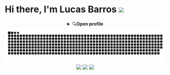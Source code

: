 # Hi there, I'm Lucas Barros <img height="40" src="https://emoji.gg/assets/emoji/7333-parrotdance.gif"></h1>
<div align="center">
<details style="display: inline-block; text-align: left;">
<summary>🔍<b>Open profile</b></summary>
<br>
<div align="left">
<p>- I'm from São Paulo - SP, Brazil </p>
<p>- I'm 20 years old </p>
<p>- I study Computer Engineering at USP </p>
<p>- Be Welcome! </p>
</div>

<details>
<summary><!--<img src="https://media.giphy.com/media/iY8CRBdQXODJSCERIr/giphy.gif" width="35">-->📊<b> Github Stats </b></summary>

<div>
<img align="right" alt="Coding" width="300" src="https://cdn.dribbble.com/users/1277312/screenshots/14733298/media/39b1045e593737587dd60e42c8422d1f.gif" >
<br>


<p><img align="left" src="https://github-readme-stats.vercel.app/api/top-langs?username=LucasBarros93&show_icons=true&theme=dark&locale=en&layout=compact&title_color=c07adb&icon_color=590278&text_color=D3D3D3&bg_color=0,000000,420347" alt="LucasBarros93" /></p>

<br><br><br><br><br><br>
<p>&nbsp;<img align="left" src="https://github-readme-stats.vercel.app/api?username=LucasBarros93&show_icons=true&theme=dark&locale=en&title_color=c07adb&icon_color=590278&text_color=D3D3D3&bg_color=0,000000,420347" alt="LucasBarros93" /></p>
<br><br><br><br><br><br><br><br>

</div>
</details>
        
<details>
<summary align="center"><!--<img src="https://media2.giphy.com/media/QssGEmpkyEOhBCb7e1/giphy.gif?cid=ecf05e47a0n3gi1bfqntqmob8g9aid1oyj2wr3ds3mg700bl&rid=giphy.gif" width ="25">-->📝<b> Skills</b></summary>
<br>

<img height="40" src="https://raw.githubusercontent.com/jmnote/z-icons/master/svg/python.svg">
<img height="40" src="https://raw.githubusercontent.com/jmnote/z-icons/master/svg/c.svg">
<img height="40" src="https://icongr.am/devicon/html5-original.svg?size=128&color=currentColor">
<img height="40" src="https://icongr.am/devicon/css3-original.svg?size=128&color=currentColor">
<img height="40" src="https://cdn.jsdelivr.net/gh/devicons/devicon/icons/opencv/opencv-original.svg">
<img height="40" src="https://cdn.jsdelivr.net/gh/devicons/devicon/icons/raspberrypi/raspberrypi-original.svg">
<img height="40" src="https://cdn.jsdelivr.net/gh/devicons/devicon/icons/tensorflow/tensorflow-original.svg">
<img height="40" src="https://cdn.jsdelivr.net/gh/devicons/devicon/icons/vscode/vscode-original.svg">
<img height="40" src="https://raw.githubusercontent.com/jmnote/z-icons/master/svg/git.svg">
<img height="40" src="https://raw.githubusercontent.com/jmnote/z-icons/master/svg/bash.svg">
<img height="40" src="https://cdn.jsdelivr.net/gh/devicons/devicon/icons/linux/linux-original.svg">

</details>

<details>
<summary align="center">🙃<b>You've scrolled very far. Take some rest and read a joke:</b></summary>
<br />
<p align="center">  <img src="https://readme-jokes.vercel.app/api?hideBorder" alt="Jokes Card" /></p>
</details>

</details>

<picture>
  <source media="(prefers-color-scheme: dark)" srcset="https://raw.githubusercontent.com/platane/platane/output/github-contribution-grid-snake-dark.svg">
  <source media="(prefers-color-scheme: light)" srcset="https://raw.githubusercontent.com/platane/platane/output/github-contribution-grid-snake.svg">
  <img alt="github contribution grid snake animation" src="https://raw.githubusercontent.com/platane/platane/output/github-contribution-grid-snake.svg">
</picture>

<div>
  <a href = "mailto:lucas.am.barros.93@gmail.com"><img src="https://img.shields.io/badge/-Gmail-%23333?style=for-the-badge&logo=gmail&logoColor=white" target="_blank"></a>
  <!---<a href="https://www.linkedin.com/in/felipe-tommaselli-385a9b1a4/" target="_blank"><img src="https://img.shields.io/badge/-LinkedIn-%230077B5?style=for-the-badge&logo=linkedin&logoColor=white" target="_blank"></a> >-->
  <a href="https://www.instagram.com/lucas._.barros/" target="_blank"><img src="https://img.shields.io/badge/Instagram-E4405F?style=for-the-badge&logo=instagram&logoColor=white" target="_blank"></a>  
  <a href = "https://open.spotify.com/user/ninjapro93?si=764506d84c9244db"><img src="https://img.shields.io/badge/Spotify-1ED760?&style=for-the-badge&logo=spotify&logoColor=white" target="_blank"></a>
</div>
<div>
